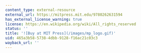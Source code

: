 ```yaml
---
content_type: external-resource
external_url: https://mitpress.mit.edu/9780262631594
has_external_license_warning: true
license: https://en.wikipedia.org/wiki/All_rights_reserved
status: ''
title: '![Buy at MIT Press](/images/mp_logo.gif)'
uid: 465a3b58-5738-4dbb-9128-f16ac21c03c3
wayback_url: ''
---
```

